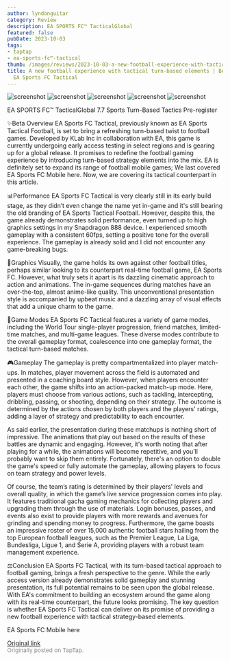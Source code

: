 ```yaml
---
author: lyndonguitar
category: Review
description: EA SPORTS FC™ TacticalGlobal
featured: false
pubDate: 2023-10-03
tags:
- taptap
- ea-sports-fc™-tactical
thumb: /images/reviews/2023-10-03-a-new-football-experience-with-tactical-turn-based-elements--beta-review---ea-sports-fc-t-0.avif
title: A new football experience with tactical turn-based elements | Beta Review -
  EA Sports FC Tactical
---
```


<div class="gallery">
  <img src="/images/reviews/2023-10-03-a-new-football-experience-with-tactical-turn-based-elements--beta-review---ea-sports-fc-t-0.avif" alt="screenshot" />
  <img src="/images/reviews/2023-10-03-a-new-football-experience-with-tactical-turn-based-elements--beta-review---ea-sports-fc-t-1.avif" alt="screenshot" />
  <img src="/images/reviews/2023-10-03-a-new-football-experience-with-tactical-turn-based-elements--beta-review---ea-sports-fc-t-2.avif" alt="screenshot" />
  <img src="/images/reviews/2023-10-03-a-new-football-experience-with-tactical-turn-based-elements--beta-review---ea-sports-fc-t-3.avif" alt="screenshot" />
  <img src="/images/reviews/2023-10-03-a-new-football-experience-with-tactical-turn-based-elements--beta-review---ea-sports-fc-t-4.avif" alt="screenshot" />
</div>

EA SPORTS FC™ TacticalGlobal
7.7
Sports
Turn-Based Tactics
Pre-register

✨Beta Overview
EA Sports FC Tactical, previously known as EA Sports Tactical Football, is set to bring a refreshing turn-based twist to football games. Developed by KLab Inc in collaboration with EA, this game is currently undergoing early access testing in select regions and is gearing up for a global release. It promises to redefine the football gaming experience by introducing turn-based strategy elements into the mix.  EA is definitely set to expand its range of football mobile games; We last covered EA Sports FC Mobile here. Now, we are covering its tactical counterpart in this article.

📊Performance
EA Sports FC Tactical is very clearly still in its early build stage, as they didn’t even change the name yet in-game and it's still bearing the old branding of EA Sports Tactical Football. However, despite this, the game already demonstrates solid performance, even turned up to high graphics settings in my Snapdragon 888 device. I experienced smooth gameplay with a consistent 60fps, setting a positive tone for the overall experience. The gameplay is already solid and I did not encounter any game-breaking bugs.

🎨Graphics
Visually, the game holds its own against other football titles, perhaps similar looking to its counterpart real-time football game, EA Sports FC. However, what truly sets it apart is its dazzling cinematic approach to action and animations. The in-game sequences during matches have an over-the-top, almost anime-like quality. This unconventional presentation style is accompanied by upbeat music and a dazzling array of visual effects that add a unique charm to the game.

📜Game Modes
EA Sports FC Tactical features a variety of game modes, including the World Tour single-player progression, friend matches, limited-time matches, and multi-game leagues. These diverse modes contribute to the overall gameplay format, coalescence into one gameplay format, the tactical turn-based matches.

🎮Gameplay
The gameplay is pretty compartmentalized into player match-ups. In matches, player movement across the field is automated and presented in a coaching board style. However, when players encounter each other, the game shifts into an action-packed match-up mode. Here, players must choose from various actions, such as tackling, intercepting, dribbling, passing, or shooting, depending on their strategy. The outcome is determined by the actions chosen by both players and the players' ratings, adding a layer of strategy and predictability to each encounter.

As said earlier, the presentation during these matchups is nothing short of impressive. The animations that play out based on the results of these battles are dynamic and engaging. However, it's worth noting that after playing for a while, the animations will become repetitive, and you’ll probably want to skip them entirely. Fortunately, there's an option to double the game's speed or fully automate the gameplay, allowing players to focus on team strategy and power levels.

Of course, the team’s rating is determined by their players' levels and overall quality, in which the game’s live service progression comes into play. It features traditional gacha gaming mechanics for collecting players and upgrading them through the use of materials. Login bonuses, passes, and events also exist to provide players with more rewards and avenues for grinding and spending money to progress. Furthermore, the game boasts an impressive roster of over 15,000 authentic football stars hailing from the top European football leagues, such as the Premier League, La Liga, Bundesliga, Ligue 1, and Serie A, providing players with a robust team management experience.

⚖️Conclusion
EA Sports FC Tactical, with its turn-based tactical approach to football gaming, brings a fresh perspective to the genre. While the early access version already demonstrates solid gameplay and stunning presentation, its full potential remains to be seen upon the global release. With EA's commitment to building an ecosystem around the game along with its real-time counterpart, the future looks promising. The key question is whether EA Sports FC Tactical can deliver on its promise of providing a new football experience with tactical strategy-based elements.

EA Sports FC Mobile here

[Original link](https://www.taptap.io/post/6385420)<br><span style="font-size: 0.95em; color: #888;">Originally posted on TapTap.</span>